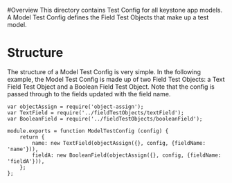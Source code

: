 #Overview
This directory contains Test Config for all keystone app models.  A Model Test Config defines the Field Test Objects that make up a test model.


# Structure
The structure of a Model Test Config is very simple.  In the following example, the Model Test Config is made up of two Field Test Objects:
a Text Field Test Object and a Boolean Field Test Object.  Note that the config is passed through to the fields updated with the field name. 

    var objectAssign = require('object-assign');
    var TextField = require('../fieldTestObjects/textField');
    var BooleanField = require('../fieldTestObjects/booleanField');

    module.exports = function ModelTestConfig (config) {
        return {
            name: new TextField(objectAssign({}, config, {fieldName: 'name'})),
            fieldA: new BooleanField(objectAssign({}, config, {fieldName: 'fieldA'})),
        };
    };
